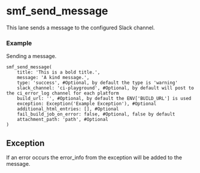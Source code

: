 # smf_send_message

This lane sends a message to the configured Slack channel. 

### Example
Sending a message.
```
smf_send_message(
    title: 'This is a bold title.',
    message: 'A kind message.',
    type: 'success', #Optional, by default the type is 'warning'
    slack_channel: 'ci-playground', #Optional, by default will post to the ci_error_log channel for each platform 
    build_url: '', #Optional, by default the ENV['BUILD_URL'] is used
    exception: Exception('Example Exception'), #Optional
    additional_html_entries: [], #Optional
    fail_build_job_on_error: false, #Optional, false by default
    attachment_path: 'path', #Optional
)
```

## Exception
If an error occurs the error_info from the exception will be added to the message.


